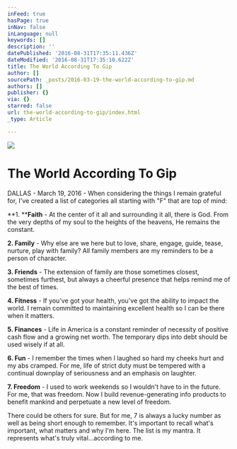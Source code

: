 ```yaml
---
inFeed: true
hasPage: true
inNav: false
inLanguage: null
keywords: []
description: ''
datePublished: '2016-08-31T17:35:11.436Z'
dateModified: '2016-08-31T17:35:10.622Z'
title: The World According To Gip
author: []
sourcePath: _posts/2016-03-19-the-world-according-to-gip.md
authors: []
publisher: {}
via: {}
starred: false
url: the-world-according-to-gip/index.html
_type: Article

---
```

![](https://the-grid-user-content.s3-us-west-2.amazonaws.com/d998e878-63c4-471a-a255-8f27e1cb3e69.jpg)

# The World According To Gip

DALLAS - March 19, 2016 - When considering the things I remain grateful for, I've created a list of categories all starting with "F" that are top of mind:

**1\. ****Faith** - At the center of it all and surrounding it all, there is God. From the very depths of my soul to the heights of the heavens, He remains the constant.

**2\. Family** - Why else are we here but to love, share, engage, guide, tease, nurture, play with family? All family members are my reminders to be a person of character.

**3\. Friends** - The extension of family are those sometimes closest, sometimes furthest, but always a cheerful presence that helps remind me of the best of times.

**4\. Fitness** - If you've got your health, you've got the ability to impact the world. I remain committed to maintaining excellent health so I can be there when it matters.

**5\. Finances** - Life in America is a constant reminder of necessity of positive cash flow and a growing net worth. The temporary dips into debt should be used wisely if at all.

**6\. Fun** - I remember the times when I laughed so hard my cheeks hurt and my abs cramped. For me, life of strict duty must be tempered with a continual downplay of seriousness and an emphasis on laughter.

**7\. Freedom** - I used to work weekends so I wouldn't have to in the future. For me, that was freedom. Now I build revenue-generating info products to benefit mankind and perpetuate a new level of freedom.

There could be others for sure. But for me, 7 is always a lucky number as well as being short enough to remember. It's important to recall what's important, what matters and why I'm here. The list is my mantra. It represents what's truly vital...according to me.